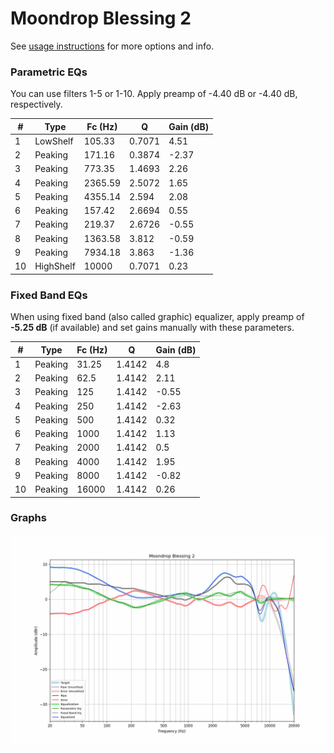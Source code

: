 # Moondrop Blessing 2
See [usage instructions](https://github.com/jaakkopasanen/AutoEq#usage) for more options and info.

### Parametric EQs
You can use filters 1-5 or 1-10. Apply preamp of -4.40 dB or -4.40 dB, respectively.

|   # | Type      |   Fc (Hz) |      Q |   Gain (dB) |
|-----|-----------|-----------|--------|-------------|
|   1 | LowShelf  |    105.33 | 0.7071 |        4.51 |
|   2 | Peaking   |    171.16 | 0.3874 |       -2.37 |
|   3 | Peaking   |    773.35 | 1.4693 |        2.26 |
|   4 | Peaking   |   2365.59 | 2.5072 |        1.65 |
|   5 | Peaking   |   4355.14 | 2.594  |        2.08 |
|   6 | Peaking   |    157.42 | 2.6694 |        0.55 |
|   7 | Peaking   |    219.37 | 2.6726 |       -0.55 |
|   8 | Peaking   |   1363.58 | 3.812  |       -0.59 |
|   9 | Peaking   |   7934.18 | 3.863  |       -1.36 |
|  10 | HighShelf |  10000    | 0.7071 |        0.23 |

### Fixed Band EQs
When using fixed band (also called graphic) equalizer, apply preamp of **-5.25 dB** (if available) and set gains manually with these parameters.

|   # | Type    |   Fc (Hz) |      Q |   Gain (dB) |
|-----|---------|-----------|--------|-------------|
|   1 | Peaking |     31.25 | 1.4142 |        4.8  |
|   2 | Peaking |     62.5  | 1.4142 |        2.11 |
|   3 | Peaking |    125    | 1.4142 |       -0.55 |
|   4 | Peaking |    250    | 1.4142 |       -2.63 |
|   5 | Peaking |    500    | 1.4142 |        0.32 |
|   6 | Peaking |   1000    | 1.4142 |        1.13 |
|   7 | Peaking |   2000    | 1.4142 |        0.5  |
|   8 | Peaking |   4000    | 1.4142 |        1.95 |
|   9 | Peaking |   8000    | 1.4142 |       -0.82 |
|  10 | Peaking |  16000    | 1.4142 |        0.26 |

### Graphs
![](./Moondrop%20Blessing%202.png)

